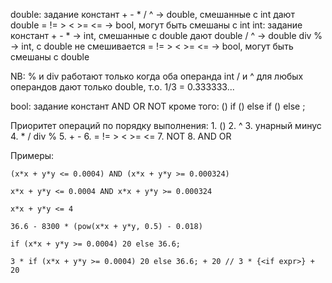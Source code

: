 double:
	задание констант
	+ - * /	^			-> double, смешанные с int дают double
	= != > < >= <=		-> bool, могут быть смешаны с int
int:
	задание констант
	+ - *				-> int, смешанные с double дают double
	/ ^					-> double
	div %				-> int, с double не смешивается
	= != > < >= <=		-> bool, могут быть смешаны с double

NB:
	% и div работают только когда оба операнда int
	/ и ^ для любых операндов дают только double, т.о. 1/3 = 0.333333...

bool:
	задание констант
	AND OR NOT
кроме того:
	()
	if (<bool>) <any> else if (<bool>) <any> else <any>;

Приоритет операций по порядку выполнения:
	1. ()
	2. ^
	3. унарный минус
	4. * / div %
	5. + -
	6. = != > < >= <=
	7. NOT
	8. AND OR

Примеры:

	(x*x + y*y <= 0.0004) AND (x*x + y*y >= 0.000324)
	
	x*x + y*y <= 0.0004 AND x*x + y*y >= 0.000324

	x*x + y*y <= 4

	36.6 - 8300 * (pow(x*x + y*y, 0.5) - 0.018)

	if (x*x + y*y >= 0.0004) 20 else 36.6;

	3 * if (x*x + y*y >= 0.0004) 20 else 36.6; + 20 // 3 * {<if expr>} + 20